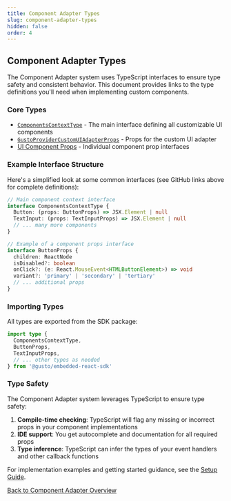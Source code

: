 ```yaml
---
title: Component Adapter Types
slug: component-adapter-types
hidden: false
order: 4
---
```


## Component Adapter Types

The Component Adapter system uses TypeScript interfaces to ensure type safety and consistent behavior. This document provides links to the type definitions you'll need when implementing custom components.

### Core Types

- [`ComponentsContextType`](https://github.com/Gusto/embedded-react-sdk/blob/main/src/contexts/ComponentAdapter/useComponentContext.ts) - The main interface defining all customizable UI components
- [`GustoProviderCustomUIAdapterProps`](https://github.com/Gusto/embedded-react-sdk/blob/main/src/contexts/GustoProvider/GustoProviderCustomUIAdapter.tsx) - Props for the custom UI adapter
- [UI Component Props](https://github.com/Gusto/embedded-react-sdk/tree/main/src/components/Common/UI) - Individual component prop interfaces

### Example Interface Structure

Here's a simplified look at some common interfaces (see GitHub links above for complete definitions):

```typescript
// Main component context interface
interface ComponentsContextType {
  Button: (props: ButtonProps) => JSX.Element | null
  TextInput: (props: TextInputProps) => JSX.Element | null
  // ... many more components
}

// Example of a component props interface
interface ButtonProps {
  children: ReactNode
  isDisabled?: boolean
  onClick?: (e: React.MouseEvent<HTMLButtonElement>) => void
  variant?: 'primary' | 'secondary' | 'tertiary'
  // ... additional props
}
```

### Importing Types

All types are exported from the SDK package:

```typescript
import type {
  ComponentsContextType,
  ButtonProps,
  TextInputProps,
  // ... other types as needed
} from '@gusto/embedded-react-sdk'
```

### Type Safety

The Component Adapter system leverages TypeScript to ensure type safety:

1. **Compile-time checking**: TypeScript will flag any missing or incorrect props in your component implementations
2. **IDE support**: You get autocomplete and documentation for all required props
3. **Type inference**: TypeScript can infer the types of your event handlers and other callback functions

For implementation examples and getting started guidance, see the [Setup Guide](./setting-up-your-component-adapter).

[Back to Component Adapter Overview](./component-adapter)
